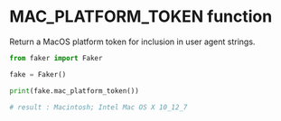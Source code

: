 # **MAC_PLATFORM_TOKEN** function

Return a MacOS platform token for inclusion in user agent strings.

```py
from faker import Faker

fake = Faker()

print(fake.mac_platform_token())

# result : Macintosh; Intel Mac OS X 10_12_7
```
